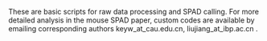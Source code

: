 These are basic scripts for raw data processing and SPAD calling.
For more detailed analysis in the mouse SPAD paper, custom codes are available by emailing corresponding authors keyw_at_cau.edu.cn, liujiang_at_ibp.ac.cn .
